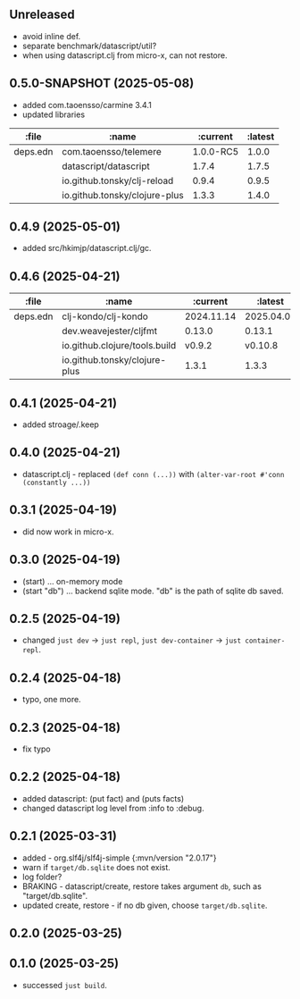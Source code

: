 ## Unreleased

* avoid inline def.
* separate benchmark/datascript/util?
* when using datascript.clj from micro-x, can not restore.


## 0.5.0-SNAPSHOT (2025-05-08)

* added com.taoensso/carmine 3.4.1
* updated libraries

| :file    | :name                         | :current  | :latest |
|--------- | ----------------------------- | --------- | --------|
| deps.edn | com.taoensso/telemere         | 1.0.0-RC5 | 1.0.0   |
|          | datascript/datascript         | 1.7.4     | 1.7.5   |
|          | io.github.tonsky/clj-reload   | 0.9.4     | 0.9.5   |
|          | io.github.tonsky/clojure-plus | 1.3.3     | 1.4.0   |

## 0.4.9 (2025-05-01)

* added src/hkimjp/datascript.clj/gc.

## 0.4.6 (2025-04-21)

| :file    | :name                         | :current   | :latest    |
|--------- | ----------------------------- | ---------- | -----------|
| deps.edn | clj-kondo/clj-kondo           | 2024.11.14 | 2025.04.07 |
|          | dev.weavejester/cljfmt        | 0.13.0     | 0.13.1     |
|          | io.github.clojure/tools.build | v0.9.2     | v0.10.8    |
|          | io.github.tonsky/clojure-plus | 1.3.1      | 1.3.3      |


## 0.4.1 (2025-04-21)

* added stroage/.keep

## 0.4.0 (2025-04-21)

* datascript.clj - replaced `(def conn (...))` with `(alter-var-root #'conn (constantly ...))`

## 0.3.1 (2025-04-19)

* did now work in micro-x.

## 0.3.0 (2025-04-19)

* (start) ... on-memory mode
* (start "db") ... backend sqlite mode. "db" is the path of sqlite db saved.

## 0.2.5 (2025-04-19)

* changed `just dev` -> `just repl`, `just dev-container` -> `just container-repl`.

## 0.2.4 (2025-04-18)

* typo, one more.

## 0.2.3 (2025-04-18)

* fix typo

## 0.2.2 (2025-04-18)

* added datascript: (put fact) and (puts facts)
* changed datascript log level from :info to :debug.

## 0.2.1 (2025-03-31)

* added - org.slf4j/slf4j-simple  {:mvn/version "2.0.17"}
* warn if `target/db.sqlite` does not exist.
* log folder?
* BRAKING - datascript/create, restore takes argument `db`, such as "target/db.sqlite".
* updated create, restore - if no db given, choose `target/db.sqlite`.

## 0.2.0 (2025-03-25)

## 0.1.0 (2025-03-25)

* successed `just build`.
